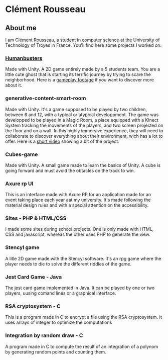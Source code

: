 # Clément Rousseau


## About me

I am Clément Rousseau, a student in computer science at the University of Technology of Troyes in France. You'll find here some projects I worked on.

### [Humanbusters](https://github.com/Yunrayz/Humanbusters)

Made with Unity. A 2D game entirely made by a 5 students team. You are a little cute ghost that is starting its terrific journey by trying to scare the neighborhood. Here is a [gameplay footage](https://youtu.be/4UKzsBFSgks) if you want to discover more about it.

### generative-content-smart-room

Made with Unity. It's a game supposed to be played by two children, between 6 and 12, with a typical or atypical developpment. The game was developped to be played in a Magic Room, a place equipped with a Kinect System tracking the movements of the players, and two screen projected on the floor and on a wall. In this highly immersive experience, they will need to collaborate to discover everything about their environment, wich has a lot to offer. Here is a [short video](https://youtu.be/afiMRngNa0w) showing a bit of the project.

### Cubes-game

Made with Unity. A small game made to learn the basics of Unity. A cube is going forward and must avoid the obtacles on the track to win.


### Axure rp UI

This is an interface made with Axure RP for an application made for an event taking place each year aat my university. It's made following the material design rules and with a special attention on the accessibility.


### Sites - PHP & HTML/CSS

I made some sites during school projects. One is only made with HTML, CSS and javascript, whereas the other uses PHP to generate the view.

### Stencyl game

A litle 2D game made with the Stencyl software. It's an rpg game where the player needs to die to solve the different riddles of the game.

### Jest Card Game - Java

The jest card game implemented in Java. It can be played by one or two players, uusing comand lines or a graphical interface.

### RSA cryptosystem - C

This is a program made in C to encrypt a file using the RSA cryptosystem. It uses arrays of integer to optimize the computations

### Integration by random draw - C

A program made in C to compute the result of an integration of a polynom by generating random points and counting them.
